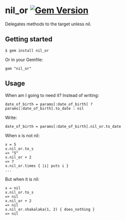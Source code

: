 # nil_or [![Gem Version](https://badge.fury.io/rb/nil_or.svg)](http://badge.fury.io/rb/nil_or)

Delegates methods to the target unless nil.

## Getting started

    $ gem install nil_or

Or in your Gemfile:

    gem "nil_or"

## Usage

When am I going to need it? Instead of writing:

    date_of_birth = params[:date_of_birth] ? params[:date_of_birth].to_date : nil

Write:

    date_of_birth = params[:date_of_birth].nil_or.to_date

When x is not nil:

    x = 5
    x.nil_or.to_s
    => "5"
    x.nil_or + 2
    => 7
    x.nil_or.times { |i| puts i }
    ...

But when it is nil:

    x = nil
    x.nil_or.to_s
    => nil
    x.nil_or + 2
    => nil
    x.nil_or.shakalaka(1, 2) { does_nothing }
    => nil
